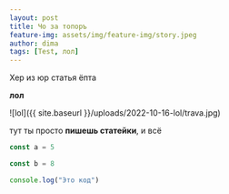 ```yaml
---
layout: post
title: Чо за топоръ
feature-img: assets/img/feature-img/story.jpeg
author: dima
tags: [Test, лол]
---
```


Хер из юр статья ёпта

**лол**

![lol]({{ site.baseurl }}/uploads/2022-10-16-lol/trava.jpg)

тут ты просто **пишешь статейки**, и всё

```js
const a = 5

const b = 8

console.log("Это код")
```
